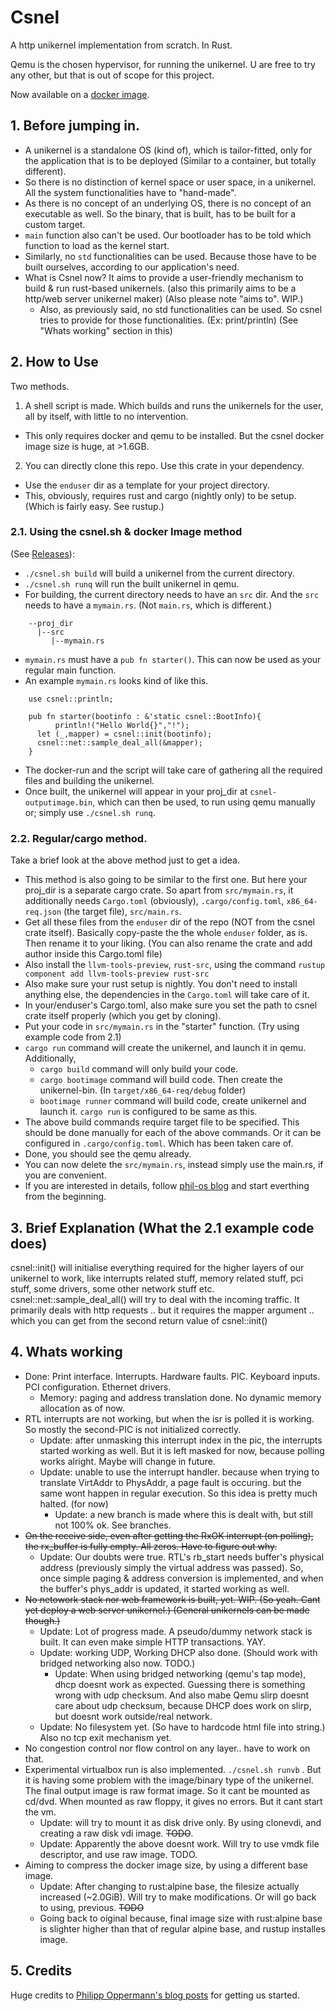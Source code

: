 # Csnel

A http unikernel implementation from scratch. In Rust.

Qemu is the chosen hypervisor, for running the unikernel. U are free to try any other, but that is out of scope for this project.

Now available on a [docker image](https://hub.docker.com/r/lalithkota/csnel).

## 1. Before jumping in.

- A unikernel is a standalone OS (kind of), which is tailor-fitted, only for the application that is to be deployed (Similar to a container, but totally different).
- So there is no distinction of kernel space or user space, in a unikernel. All the system functionalities have to "hand-made".
- As there is no concept of an underlying OS, there is no concept of an executable as well. So the binary, that is built, has to be built for a custom target.
- `main` function also can't be used. Our bootloader has to be told which function to load as the kernel start.
- Similarly, no `std` functionalities can be used. Because those have to be built ourselves, according to our application's need.
- What is Csnel now? It aims to provide a user-friendly
mechanism to build & run rust-based unikernels. (also this primarily aims to be a http/web server unikernel maker) (Also please note "aims to". WIP.)
  - Also, as previously said, no std functionalities can be used. So csnel tries to provide for those functionalities. (Ex: print/println) (See "Whats working" section in this)

## 2. How to Use

Two methods.

1. A shell script is made. Which builds and runs the unikernels for the user, all by itself, with little to no intervention.
  - This only requires docker and qemu to be installed.  But the csnel docker image size is huge, at >1.6GB.
2. You can directly clone this repo. Use this crate in your dependency.
  - Use the `enduser` dir as a template for your project directory.
  - This, obviously, requires rust and cargo (nightly only) to be setup. (Which is fairly easy. See rustup.)

### 2.1. Using the csnel.sh & docker Image method

(See [Releases](https://github.com/lalithkota/csnel/releases)):
  - `./csnel.sh build` will build a unikernel from the current directory.
  - `./csnel.sh runq` will run the built unikernel in qemu.
  - For building, the current directory needs to have an `src` dir. And the `src` needs to have a `mymain.rs`. (Not `main.rs`, which is different.)
```
    --proj_dir
      |--src
         |--mymain.rs
```
  - `mymain.rs` must have a `pub fn starter()`. This can now be used as your regular main function.
  - An example `mymain.rs` looks kind of like this.
```
    use csnel::println;

    pub fn starter(bootinfo : &'static csnel::BootInfo){
    	  println!("Hello World{}","!");
	  let (_,mapper) = csnel::init(bootinfo);
	  csnel::net::sample_deal_all(&mapper);
    }
```
  - The docker-run and the script will take care of gathering all the required files and building the unikernel.
  - Once built, the unikernel will appear in your proj_dir at `csnel-outputimage.bin`, which can then be used, to run using qemu manually or; simply use `./csnel.sh runq`.

### 2.2. Regular/cargo method.

Take a brief look at the above method just to get a idea.

- This method is also going to be similar to the first one. But here your proj_dir is a separate cargo crate. So apart from `src/mymain.rs`, it additionally needs `Cargo.toml` (obviously), `.cargo/config.toml`, `x86_64-req.json` (the target file), `src/main.rs`.
- Get all these files from the `enduser` dir of the repo (NOT from the csnel crate itself). Basically copy-paste the the whole `enduser` folder, as is. Then rename it to your liking. (You can also rename the crate and add author inside this Cargo.toml file)
- Also install the `llvm-tools-preview`, `rust-src`, using the command `rustup component add llvm-tools-preview rust-src`
- Also make sure your rust setup is nightly. You don't need to install anything else, the dependencies in the `Cargo.toml` will take care of it.
- In your/enduser's Cargo.toml, also make sure you set the path to csnel crate itself properly (which you get by cloning).
- Put your code in `src/mymain.rs` in the "starter" function. (Try using example code from 2.1)
- `cargo run` command will create the unikernel, and launch it in qemu. Additionally,
  - `cargo build` command will only build your code.
  - `cargo bootimage` command will build code. Then create the unikernel-bin. (In `target/x86_64-req/debug` folder)
  - `bootimage runner` command will build code, create unikernel and launch it. `cargo run` is configured to be same as this.
- The above build commands require target file to be specified. This should be done manually for each of the above commands. Or it can be configured in `.cargo/config.toml`. Which has been taken care of.
- Done, you should see the qemu already.
- You can now delete the `src/mymain.rs`, instead simply use the main.rs, if you are convenient.
- If you are interested in details, follow [phil-os blog](https://os.phil-opp.com) and start everthing from the beginning.

## 3. Brief Explanation (What the 2.1 example code does)

csnel::init() will initialise everything required for the higher layers of our unikernel to work, like interrupts related stuff, memory related stuff, pci stuff, some drivers, some other network stuff etc.
csnel::net::sample_deal_all() will try to deal with the incoming traffic.
It primarily deals with http requests .. but it requires the mapper argument .. which you can get from the second return value of csnel::init()

## 4. Whats working

- Done: Print interface. Interrupts. Hardware faults. PIC. Keyboard inputs. PCI configuration. Ethernet drivers.
  - Memory: paging and address translation done. No dynamic memory allocation as of now.
- RTL interrupts are not working, but when the isr is polled it is working. So mostly the second-PIC is not initialized correctly.
  - Update: after unmasking this interrupt index in the pic, the interrupts started working as well. But it is left masked for now, because polling works alright. Maybe will change in future.
  - Update: unable to use the interrupt handler. because when trying to translate VirtAddr to PhysAddr, a page fault is occuring. but the same wont happen in regular execution. So this idea is pretty much halted. (for now)
    - Update: a new branch is made where this is dealt with, but still not 100% ok. See branches.
- ~~On the receive side, even after getting the RxOK interrupt (on polling), the rx_buffer is fully empty. All zeros. Have to figure out why.~~
  - Update: Our doubts were true. RTL's rb_start needs buffer's physical address (previously simply the virtual address was passed). So, once simple paging & address conversion is implemented, and when the buffer's phys_addr is updated, it started working as well.
- ~~No netowork stack nor web framework is built, yet. WIP. (So yeah. Cant yet deploy a web server unikernel.) (General unikernels can be made though.)~~
  - Update: Lot of progress made. A pseudo/dummy network stack is built. It can even make simple HTTP transactions. YAY.
  - Update: working UDP, Working DHCP also done. (Should work with bridged networking also now. TODO.)
    - Update: When using bridged networking (qemu's tap mode), dhcp doesnt work as expected. Guessing there is something wrong with udp checksum. And also mabe Qemu slirp doesnt care about udp checksum, because DHCP does work on slirp, but doesnt work outside/real network.
  - Update: No filesystem yet. (So have to hardcode html file into string.) Also no tcp exit mechanism yet.
- No congestion control nor flow control on any layer.. have to work on that.
- Experimental virtualbox run is also implemented. `./csnel.sh runvb` . But it is having some problem with the image/binary type of the unikernel. The final output image is raw format image. So it cant be mounted as cd/dvd. When mounted as raw floppy, it gives no errors. But it cant start the vm.
  - Update: will try to mount it as disk drive only. By using clonevdi, and creating a raw disk vdi image. ~~TODO~~.
  - Update: Apparently the above doesnt work. Will try to use vmdk file descriptor, and use raw image. TODO.
- Aiming to compress the docker image size, by using a different base image.
  - Update: After changing to rust:alpine base, the filesize actually increased (~2.0GiB). Will try to make modifications. Or will go back to using, previous. ~~TODO~~
  - Going back to oiginal because, final image size with rust:alpine base is slighter higher than that of regular alpine base, and rustup installes image.

## 5. Credits

Huge credits to [Philipp Oppermann's blog posts](https://os.phil-opp.com) for getting us started.
